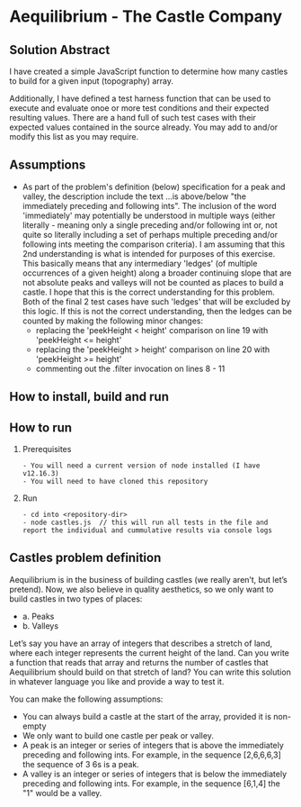 # Aequilibrium - The Castle Company

## Solution Abstract

I have created a simple JavaScript function to determine how many castles to build for a 
given input (topography) array.

Additionally, I have defined a test harness function that can be used to execute and evaluate onoe or
more test conditions and their expected resulting values.  There are a hand full of such test cases 
with their expected values contained in the source already.  You may add to and/or modify this list as you
may require.  

## Assumptions

- As part of the problem's definition (below) specification for a peak and valley, the description 
include the text ...is above/below "the immediately preceding and following ints".  The inclusion of the
word 'immediately' may potentially be understood in multiple ways (either literally - meaning only a 
single preceding and/or following int or, not quite so literally including a set of perhaps multiple
preceding and/or following ints meeting the comparison criteria).  I am assuming that this 2nd 
understanding is what is intended for purposes of this exercise.  This basically means that any 
intermediary 'ledges' (of multiple occurrences of a given height) along a broader continuing slope that 
are not absolute peaks and valleys will not be counted as places to build a castle.  I hope that this is 
the correct understanding for this problem.  Both of the final 2 test cases have such 'ledges' that will 
be excluded by this logic.  If this is not the correct understanding, then the ledges can be counted by 
making the following minor changes:
    - replacing the 'peekHeight < height' comparison on line 19 with 'peekHeight <= height'   
    - replacing the 'peekHeight > height' comparison on line 20 with 'peekHeight >= height'
    - commenting out the .filter invocation on lines 8 - 11   

## How to install, build and run

## How to run

1. Prerequisites
    ```
   - You will need a current version of node installed (I have v12.16.3)
   - You will need to have cloned this repository
    ```
2. Run
    ``` 
    - cd into <repository-dir>
    - node castles.js  // this will run all tests in the file and report the individual and cummulative results via console logs
    ```   

## Castles problem definition

Aequilibrium is in the business of building castles (we really aren’t, but let’s pretend). Now, we also
believe in quality aesthetics, so we only want to build castles in two types of places:

- a. Peaks
- b. Valleys

Let’s say you have an array of integers that describes a stretch of land, where each integer represents the
current height of the land. Can you write a function that reads that array and returns the number of
castles that Aequilibrium should build on that stretch of land? You can write this solution in whatever
language you like and provide a way to test it.

You can make the following assumptions:
- You can always build a castle at the start of the array, provided it is non-empty
- We only want to build one castle per peak or valley.
- A peak is an integer or series of integers that is above the immediately preceding and following
ints. For example, in the sequence [2,6,6,6,3] the sequence of 3 6s is a peak.
- A valley is an integer or series of integers that is below the immediately preceding and
following ints. For example, in the sequence [6,1,4] the "1" would be a valley.
